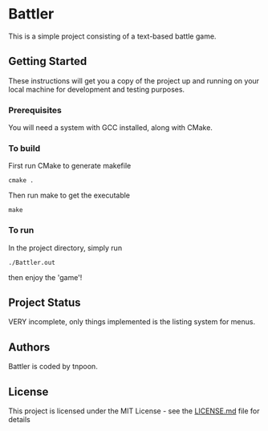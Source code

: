 # Battler
This is a simple project consisting of a text-based battle game.
## Getting Started
These instructions will get you a copy of the project up and running on your local machine for development and testing purposes.
### Prerequisites
You will need a system with GCC installed, along with CMake.
### To build
First run CMake to generate makefile
```
cmake .
```
Then run make to get the executable
```
make
```
### To run
In the project directory, simply run
```
./Battler.out
```
then enjoy the 'game'!
## Project Status
VERY incomplete, only things implemented is the listing system for menus.
## Authors
Battler is coded by tnpoon.
## License

This project is licensed under the MIT License - see the [LICENSE.md](LICENSE.md) file for details
